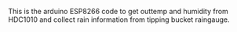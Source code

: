 This is the arduino ESP8266 code to get outtemp and humidity from HDC1010 and collect rain information from tipping bucket raingauge.
